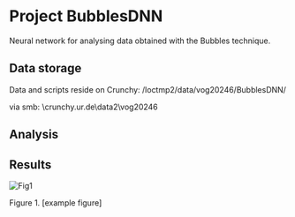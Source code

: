 # Project BubblesDNN
Neural network for analysing data obtained with the Bubbles technique.


## Data storage
Data and scripts reside on Crunchy:
/loctmp2/data/vog20246/BubblesDNN/

via smb: \\crunchy.ur.de\data2\vog20246
 
## Analysis



## Results

![Fig1](https://user-images.githubusercontent.com/66525570/194876846-9c60f03f-7d21-496e-b93a-a052aeaa0589.png)

Figure 1. [example figure]

